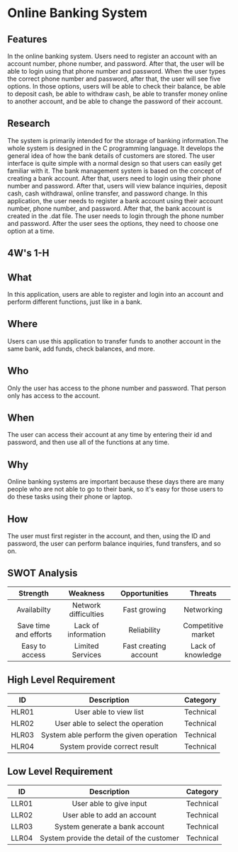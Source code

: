 # Online Banking System
## Features
In the online banking system. Users need to register an account with an account number, phone number, and password. After that, the user will be able to login using that phone number and password. When the user types the correct phone number and password, after that, the user will see five options. In those options, users will be able to check their balance, be able to deposit cash, be able to withdraw cash, be able to transfer money online to another account, and be able to change the password of their account.

## Research
The system is primarily intended for the storage of banking information.The whole system is designed in the C programming language. It develops the general idea of how the bank details of customers are stored. The user interface is quite simple with a normal design so that users can easily get familiar with it. The bank management system is based on the concept of creating a bank account. After that, users need to login using their phone number and password. After that, users will view balance inquiries, deposit cash, cash withdrawal, online transfer, and password change. In this application, the user needs to register a bank account using their account number, phone number, and password. After that, the bank account is created in the .dat file. The user needs to login through the phone number and password. After the user sees the options, they need to choose one option at a time. 

## 4W's 1-H
## What
In this application, users are able to register and login into an account and perform different functions, just like in a bank.
## Where
Users can use this application to transfer funds to another account in the same bank, add funds, check balances, and more. 
## Who
Only the user has access to the phone number and password. That person only has access to the account.
## When
The user can access their account at any time by entering their id and password, and then use all of the functions at any time.
## Why
Online banking systems are important because these days there are many people who are not able to go to their bank, so it's easy for those users to do these tasks using their phone or laptop.
## How
The user must first register in the account, and then, using the ID and password, the user can perform balance inquiries, fund transfers, and so on.

## SWOT Analysis
|Strength|Weakness|Opportunities|Threats|
|:--:|:--:|:--:|:--:|
|Availabilty|Network difficulties|Fast growing|Networking|
|Save time and efforts|Lack of information|Reliability|Competitive market|
|Easy to access|Limited Services|Fast creating account|Lack of knowledge|

## High Level Requirement
|ID|Description|Category|
|:--:|:--:|:--:|
|HLR01|User able to view list|Technical|
|HLR02|User able to select the operation|Technical|
|HLR03|System able perform the given operation|Technical|
|HLR04|System provide correct result|Technical|

## Low Level Requirement
|ID|Description|Category|
|:--:|:--:|:--:|
|LLR01|User able to give input |Technical|
|LLR02|User able to add an account|Technical|
|LLR03|System generate a bank account|Technical|
|LLR04|System provide the detail of the customer|Technical|

